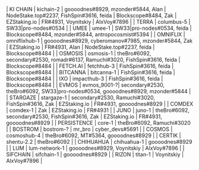 | KI CHAIN | kichain-2 | goooodnes#8929, mzonder#5844, Alan \| NodeStake.top#2237, FishSpin#3616, feida \| Blockscope#8484, Zak \| EZStaking.io \| FR#4931, Voynitskiy \| AlxVoy#7896 |
| TERRA | columbus-5 | SW33\|pro-nodes#0534 |
| UMEE | umee-1 | SW33\|pro-nodes#0534, feida \| Blockscope#8484, mzonder#5844, antropocosmist#5394 |
| OMNIFLIX | omniflixhub-1 | goooodnes#8929, cyberomanov#7985, mzonder#5844, Zak \| EZStaking.io \| FR#4931, Alan \| NodeStake.top#2237, feida \| Blockscope#8484 |
| OSMOSIS | osmosis-1 | theBro#6092, secondary#2530, romadr#6137, Ramuchi#3020, FishSpin#3616, feida \| Blockscope#8484  |
| FETCH.AI | fetchhub-3 | FishSpin#3616, feida \| Blockscope#8484 |
| BITCANNA | bitcanna-1 | FishSpin#3616, feida \| Blockscope#8484 |
| IXO | impacthub-3 | FishSpin#3616, feida \| Blockscope#8484 |
| EVMOS | evmos_9001-?| secondary#2530, theBro#6092, SW33\|pro-nodes#0534, goooodnes#8929, mzonder#5844 |
| STARGAZE | stargaze-1 | secondary#2530, Ramuchi#3020, FishSpin#3616, Zak \| EZStaking.io \| FR#4931, goooodnes#8929 |
| COMDEX | comdex-1 | Zak \| EZStaking.io \| FR#4931 |
| JUNO | juno-1 | theBro#6092, secondary#2530, FishSpin#3616, Zak \| EZStaking.io \| FR#4931, goooodnes#8929 |
| PERSISTENCE | core-1 | theBro#6092, Ramuchi#3020 |
| BOSTROM | bostrom-? | mr_bro \| cyber_devs#5691 |
| COSMOS | cosmoshub-4 | theBro#6092, MT#5364, goooodnes#8929 |
| CERTIK | shentu-2.2 | theBro#6092 |
| CHIHUAHUA | chihuahua-1 | goooodnes#8929 |
| LUM | lum-network-1 | goooodnes#8929, Voynitskiy \| AlxVoy#7896 |
| SIFCHAIN | sifchain-1 | goooodnes#8929 |
| RIZON | titan-1 | Voynitskiy \| AlxVoy#7896 |
